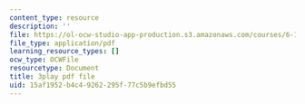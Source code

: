 ```yaml
---
content_type: resource
description: ''
file: https://ol-ocw-studio-app-production.s3.amazonaws.com/courses/6-189-multicore-programming-primer-january-iap-2007/15af1952b4c49262295f77c5b9efbd55_hd4roBsrYA8.pdf
file_type: application/pdf
learning_resource_types: []
ocw_type: OCWFile
resourcetype: Document
title: 3play pdf file
uid: 15af1952-b4c4-9262-295f-77c5b9efbd55
---
```

